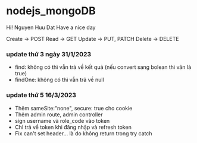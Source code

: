 # nodejs_mongoDB
Hi! Nguyen Huu Dat
Have a nice day

Create -> POST
Read -> GET
Update -> PUT, PATCH
Delete -> DELETE

### update thứ 3 ngày 31/1/2023
- find: không có thì vẫn trả về kết quả (nếu convert sang bolean thì vân là true)
- findOne: không có thì vẫn trả về null

### update thứ 5 16/3/2023
- Thêm sameSite:"none", secure: true cho cookie
- Thêm admin route, admin controller
- sign username và role_code vào token
- Chỉ trả về token khi đăng nhập và refresh token
- Fix can't set header... là do không return trong try catch